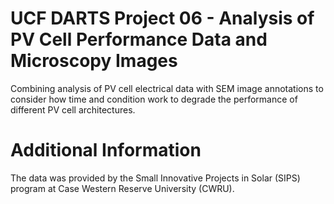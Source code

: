 # UCF DARTS Project 06 - Analysis of PV Cell Performance Data and Microscopy Images
Combining analysis of PV cell electrical data with SEM image annotations to consider how time and condition work to degrade the performance of different PV cell architectures.

# Additional Information
The data was provided by the Small Innovative Projects in Solar (SIPS) program at Case Western Reserve University (CWRU).
